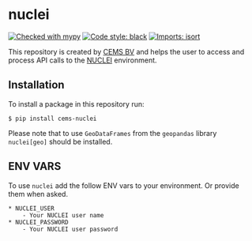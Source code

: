 # nuclei

[![Checked with mypy](http://www.mypy-lang.org/static/mypy_badge.svg)](http://mypy-lang.org/)
[![Code style: black](https://img.shields.io/badge/code%20style-black-000000.svg)](https://github.com/psf/black)
[![Imports: isort](https://img.shields.io/badge/%20imports-isort-%231674b1?style=flat&labelColor=ef8336)](https://pycqa.github.io/isort/)

This repository is created by [CEMS BV](https://cemsbv.nl/) and helps the user to access and process API calls to the [NUCLEI](https://crux-nuclei.com/) environment.

## Installation
To install a package in this repository run:

`$ pip install cems-nuclei`

Please note that to use `GeoDataFrames` from the `geopandas` library `nuclei[geo]` should be installed.

## ENV VARS
To use `nuclei` add the follow ENV vars to your environment. Or provide them when asked.

    * NUCLEI_USER
        - Your NUCLEI user name
    * NUCLEI_PASSWORD
        - Your NUCLEI user password
